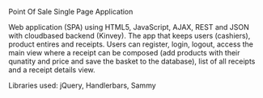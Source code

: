 Point Of Sale Single Page Application

Web application (SPA) using HTML5, JavaScript, AJAX, REST and JSON with cloudbased backend (Kinvey). 
The app that keeps users (cashiers), product entires and receipts. 
Users can register, login, logout, access the main view where a receipt can be composed (add products with their qunatity and price and save the basket to the database), list of all receipts and a receipt details view. 

Libraries used: jQuery, Handlerbars, Sammy
